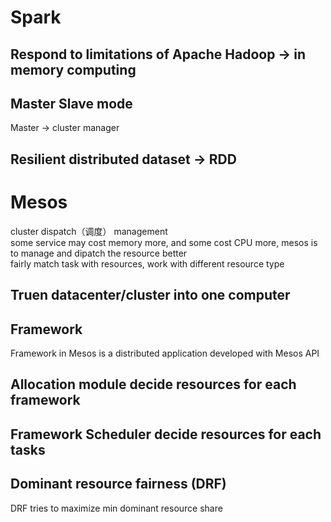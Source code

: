 # Spark

## Respond to limitations of Apache Hadoop -> in memory computing
## Master Slave mode
Master -> cluster manager  

## Resilient distributed dataset -> RDD

# Mesos
cluster dispatch（调度） management   
some service may cost memory more, and some cost CPU more, mesos is to manage and dipatch the resource better  
fairly match task with resources, work with different resource type  
## Truen datacenter/cluster into one computer

## Framework
Framework in Mesos is a distributed application developed with Mesos API

## Allocation module decide resources for each framework
## Framework Scheduler decide resources for each tasks

## Dominant resource fairness (DRF)
DRF tries to maximize min dominant resource share


